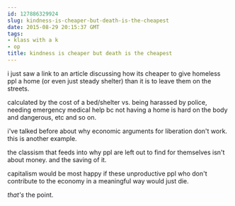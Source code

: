 ```yaml
---
id: 127886329924
slug: kindness-is-cheaper-but-death-is-the-cheapest
date: 2015-08-29 20:15:37 GMT
tags:
- klass with a k
- op
title: kindness is cheaper but death is the cheapest
---
```


i just saw a link to an article discussing how its cheaper to give homeless ppl a home (or even just steady shelter) than it is to leave them on the streets.

calculated by the cost of a bed/shelter vs. being harassed by police, needing emergency medical help bc not having a home is hard on the body and dangerous, etc and so on.

i've talked before about why economic arguments for liberation don't work. this is another example. 

the classism that feeds into why ppl are left out to find for themselves isn't about money. and the saving of it.

capitalism would be most happy if these unproductive ppl who don't contribute to the economy in a meaningful way would just die.

_that's_ the point.